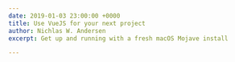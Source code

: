 ```yaml
---
date: 2019-01-03 23:00:00 +0000
title: Use VueJS for your next project
author: Nichlas W. Andersen
excerpt: Get up and running with a fresh macOS Mojave install

---
```

